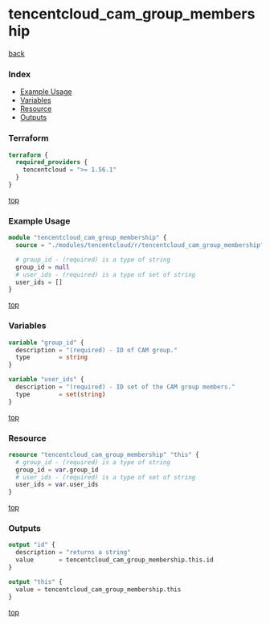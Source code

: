 # tencentcloud_cam_group_membership

[back](../tencentcloud.md)

### Index

- [Example Usage](#example-usage)
- [Variables](#variables)
- [Resource](#resource)
- [Outputs](#outputs)

### Terraform

```terraform
terraform {
  required_providers {
    tencentcloud = ">= 1.56.1"
  }
}
```

[top](#index)

### Example Usage

```terraform
module "tencentcloud_cam_group_membership" {
  source = "./modules/tencentcloud/r/tencentcloud_cam_group_membership"

  # group_id - (required) is a type of string
  group_id = null
  # user_ids - (required) is a type of set of string
  user_ids = []
}
```

[top](#index)

### Variables

```terraform
variable "group_id" {
  description = "(required) - ID of CAM group."
  type        = string
}

variable "user_ids" {
  description = "(required) - ID set of the CAM group members."
  type        = set(string)
}
```

[top](#index)

### Resource

```terraform
resource "tencentcloud_cam_group_membership" "this" {
  # group_id - (required) is a type of string
  group_id = var.group_id
  # user_ids - (required) is a type of set of string
  user_ids = var.user_ids
}
```

[top](#index)

### Outputs

```terraform
output "id" {
  description = "returns a string"
  value       = tencentcloud_cam_group_membership.this.id
}

output "this" {
  value = tencentcloud_cam_group_membership.this
}
```

[top](#index)